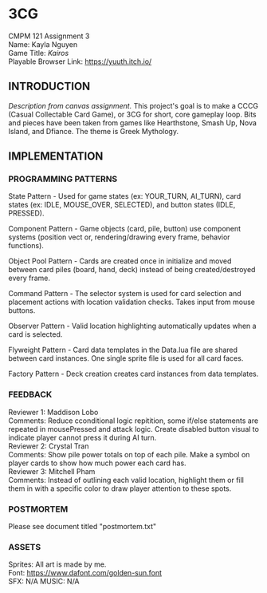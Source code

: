 # 3CG

CMPM 121 Assignment 3\
Name: Kayla Nguyen\
Game Title: _Kairos_\
Playable Browser Link: https://yuuth.itch.io/

## INTRODUCTION

_Description from canvas assignment._ This project's goal is to make a CCCG (Casual Collectable Card Game), or 3CG for short, core gameplay loop. Bits and pieces have been taken from games like Hearthstone, Smash Up, Nova Island, and Dfiance. The theme is Greek Mythology.

## IMPLEMENTATION

### PROGRAMMING PATTERNS

State Pattern - Used for game states (ex: YOUR_TURN, AI_TURN), card states (ex: IDLE, MOUSE_OVER, SELECTED), and button states (IDLE, PRESSED).

Component Pattern - Game objects (card, pile, button) use component systems (position vect or, rendering/drawing every frame, behavior functions).

Object Pool Pattern - Cards are created once in initialize and moved between card piles (board, hand, deck) instead of being created/destroyed every frame.

Command Pattern - The selector system is used for card selection and placement actions with location validation checks. Takes input from mouse buttons.

Observer Pattern - Valid location highlighting automatically updates when a card is selected.

Flyweight Pattern - Card data templates in the Data.lua file are shared between card instances. One single sprite file is used for all card faces.

Factory Pattern - Deck creation creates card instances from data templates.

### FEEDBACK

Reviewer 1: Maddison Lobo \
Comments: Reduce cconditional logic repitition, some if/else statements are repeated in mousePressed and attack logic. Create disabled button visual to indicate player cannot press it during AI turn.\
Reviewer 2: Crystal Tran \
Comments: Show pile power totals on top of each pile. Make a symbol on player cards to show how much power each card has. \
Reviewer 3: Mitchell Pham \
Comments: Instead of outlining each valid location, highlight them or fill them in with a specific color to draw player attention to these spots.

### POSTMORTEM

Please see document titled "postmortem.txt"

### ASSETS

Sprites: All art is made by me. \
Font: https://www.dafont.com/golden-sun.font \
SFX: N/A
MUSIC: N/A
